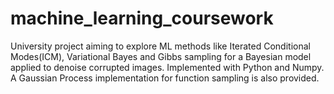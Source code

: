 # machine_learning_coursework
University project aiming to explore ML methods like Iterated Conditional Modes(ICM), Variational Bayes and Gibbs sampling for a Bayesian model applied to denoise corrupted images. Implemented with Python and Numpy.
A Gaussian Process implementation for function sampling is also provided.
